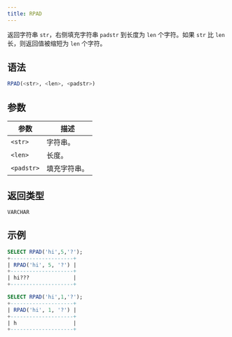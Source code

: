 ```yaml
---
title: RPAD
---
```


返回字符串 `str`，右侧填充字符串 `padstr` 到长度为 `len` 个字符。如果 `str` 比 `len` 长，则返回值被缩短为 `len` 个字符。

## 语法

```sql
RPAD(<str>, <len>, <padstr>)
```

## 参数

| 参数       | 描述         |
|------------|--------------|
| `<str>`    | 字符串。     |
| `<len>`    | 长度。       |
| `<padstr>` | 填充字符串。 |

## 返回类型

`VARCHAR`

## 示例

```sql
SELECT RPAD('hi',5,'?');
+--------------------+
| RPAD('hi', 5, '?') |
+--------------------+
| hi???              |
+--------------------+

SELECT RPAD('hi',1,'?');
+--------------------+
| RPAD('hi', 1, '?') |
+--------------------+
| h                  |
+--------------------+
```